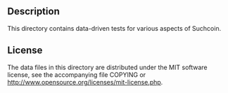 Description
------------

This directory contains data-driven tests for various aspects of Suchcoin.

License
--------

The data files in this directory are distributed under the MIT software
license, see the accompanying file COPYING or
http://www.opensource.org/licenses/mit-license.php.


